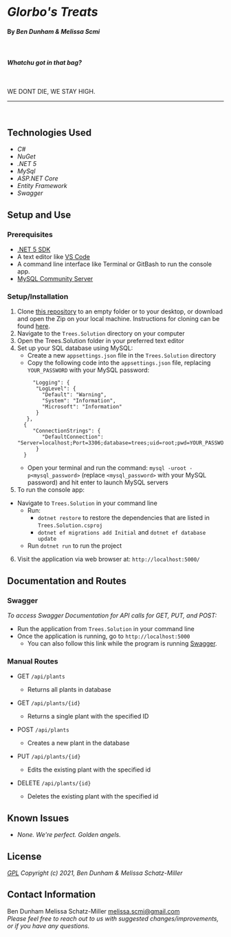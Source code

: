 # _Glorbo's Treats_

#### By _Ben Dunham & Melissa Scmi_
<br/>

#### _Whatchu got in that bag?_
<br/>

WE DONT DIE, WE STAY HIGH.

<hr>
<br/>

## Technologies Used
* _C#_
* _NuGet_
* _.NET 5_
* _MySql_
* _ASP.NET Core_
* _Entity Framework_
* _Swagger_


## Setup and Use

### Prerequisites

- [.NET 5 SDK](https://dotnet.microsoft.com/download/dotnet/5.0)
- A text editor like [VS Code](https://code.visualstudio.com/)
- A command line interface like Terminal or GitBash to run the console app.
- [MySQL Community Server](https://dev.mysql.com/downloads/file/?id=484914)

### Setup/Installation

1. Clone [this repository](https://github.com/bendunhampdx/Trees.Solution) to an empty folder or to your desktop, or download and open the Zip on your local machine. Instructions for cloning can be found [here](https://docs.github.com/en/github/creating-cloning-and-archiving-repositories/cloning-a-repository-from-github/cloning-a-repository).
2. Navigate to the ```Trees.Solution``` directory on your computer
3. Open the Trees.Solution folder in your preferred text editor
4. Set up your SQL database using MySQL:
   - Create a new `appsettings.json` file in the ```Trees.Solution``` directory
   - Copy the following code into the `appsettings.json` file, replacing `YOUR_PASSWORD` with your MySQL password:
   ```
        "Logging": {
         "LogLevel": {
           "Default": "Warning",
           "System": "Information",
           "Microsoft": "Information"
         }
      },
     {
        "ConnectionStrings": {
           "DefaultConnection": "Server=localhost;Port=3306;database=trees;uid=root;pwd=YOUR_PASSWORD;"
         }
     }
   ```
   - Open your terminal and run the command: `mysql -uroot -p<mysql_password>` (replace `<mysql_password>` with your MySQL password) and hit enter to launch MySQL servers
5. To run the console app:
 - Navigate to ```Trees.Solution``` in your command line
   - Run:
     - `dotnet restore` to restore the dependencies that are listed in ```Trees.Solution.csproj```
     - ```dotnet ef migrations add Initial``` and ```dotnet ef database update```
   - Run ```dotnet run``` to run the project

6. Visit the application via web browser at: `http://localhost:5000/`

## Documentation and Routes

### Swagger

_To access Swagger Documentation for API calls for GET, PUT, and POST:_
 - Run the application from `Trees.Solution` in your command line
 - Once the application is running, go to `http://localhost:5000`
    - You can also follow this link while the program is running [Swagger](http://localhost:5000).

### Manual Routes

- GET `/api/plants`
    - Returns all plants in database

- GET `/api/plants/{id}`
    - Returns a single plant with the specified ID

- POST `/api/plants`
    - Creates a new plant in the database

- PUT `/api/plants/{id}`
    - Edits the existing plant with the specified id

- DELETE `/api/plants/{id}`
    - Deletes the existing plant with the specified id


## Known Issues
* _None. We're perfect. Golden angels._

## License

_[GPL](https://opensource.org/licenses/gpl-license)_
_Copyright (c) 2021, Ben Dunham & Melissa Schatz-Miller_

## Contact Information  

Ben Dunham 
Melissa Schatz-Miller <melissa.scmi@gmail.com>  
_Please feel free to reach out to us with suggested changes/improvements, or if you have any questions._